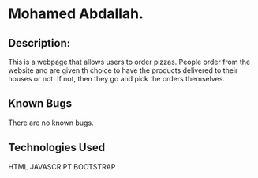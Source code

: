 # Mohamed Abdallah.
## Description:
This is a webpage that allows users to order pizzas. People order from the website and are given th choice to have the products delivered to their houses or not. If not, then they go and pick the orders themselves.

## Known Bugs
There are no known bugs.
## Technologies Used
HTML JAVASCRIPT BOOTSTRAP

